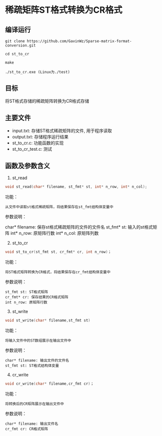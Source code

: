 # 稀疏矩阵ST格式转换为CR格式

## 编译运行

```
git clone https://github.com/GavinWz/Sparse-matrix-format-conversion.git

cd st_to_cr

make

./st_to_cr.exe (Linux为./test)
```
## 目标

将ST格式存储的稀疏矩阵转换为CR格式存储

## 主要文件

* input.txt: 存储ST格式稀疏矩阵的文件, 用于程序读取
* output.txt: 存储程序运行结果
* st_to_cr.c: 功能函数的实现
* st_to_cr_test.c: 测试

## 函数及参数含义
1. st_read
```c
void st_read(char* filename, st_fmt* st, int* n_row, int* n_col);
```
功能：

    从文件中读取st格式稀疏矩阵，将结果保存在st_fmt结构体变量中

参数说明：

char* filename: 保存st格式稀疏矩阵的文件的文件名
st_fmt* st: 输入的st格式矩阵
int* n_row: 原矩阵行数
int* n_col: 原矩阵列数


2. st_to_cr
```c
void st_to_cr(st_fmt st, cr_fmt* cr, int n_row)；
```
功能：

    将ST格式矩阵转换为CR格式，将结果保存在cr_fmt结构体变量中

参数说明：

    st_fmt st: ST格式矩阵
    cr_fmt* cr: 保存结果的CR格式矩阵
    int n_row: 原矩阵行数

3. st_write
```c
void st_write(char* filename,st_fmt st)
```
功能：

    将输入文件中的ST数组展示在输出文件中

参数说明：

    char* filename: 输出文件的文件名
    st_fmt st: ST格式结构体变量

4. cr_write
```c
void cr_write(char* filename,cr_fmt cr)；
```
功能：
    
    将转换后的CR矩阵展示在输出文件中

参数说明：

    char* filename: 输出文件名
    cr_fmt cr: CR格式矩阵

